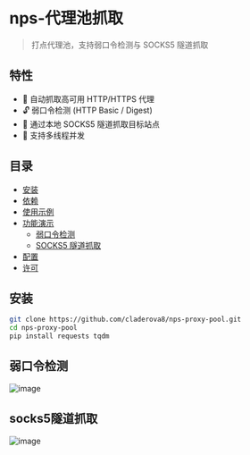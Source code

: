 # nps-代理池抓取

> 打点代理池，支持弱口令检测与 SOCKS5 隧道抓取

## 特性

- 🎯 自动抓取高可用 HTTP/HTTPS 代理  
- 🔓 弱口令检测 (HTTP Basic / Digest)  
- 🧩 通过本地 SOCKS5 隧道抓取目标站点  
- 🚀 支持多线程并发  

## 目录

- [安装](#安装)  
- [依赖](#依赖)  
- [使用示例](#使用示例)  
- [功能演示](#功能演示)  
  - [弱口令检测](#弱口令检测)  
  - [SOCKS5 隧道抓取](#socks5-隧道抓取)  
- [配置](#配置)  
- [许可](#许可)  

## 安装

```bash
git clone https://github.com/claderova8/nps-proxy-pool.git
cd nps-proxy-pool
pip install requests tqdm
```

## 弱口令检测
![image](https://github.com/user-attachments/assets/49363610-13ea-407b-b799-9df51fb3657b)

## socks5隧道抓取
![image](https://github.com/user-attachments/assets/2e83b274-1dea-41cf-b00e-ce1dcf46536e)
